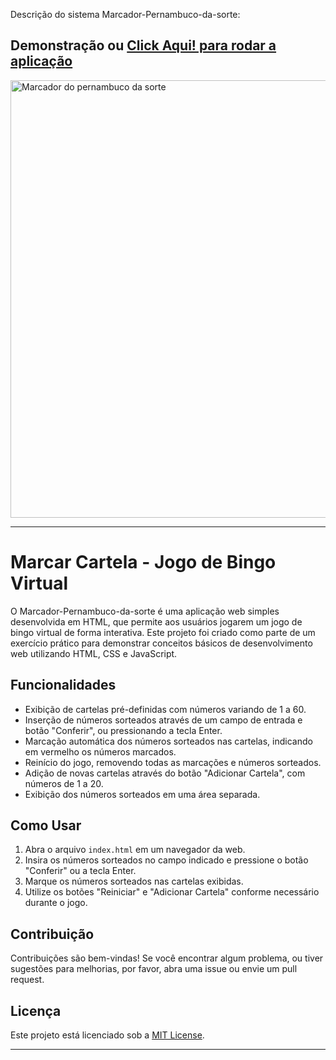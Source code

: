 Descrição do sistema Marcador-Pernambuco-da-sorte:
## Demonstração ou [ Click Aqui! para rodar a aplicação ](https://wsanbey.github.io/Marcador-Pernambuco-da-sorte/)  
 

<img src="https://github.com/Wsanbey/Marcador-Pernambuco-da-sorte/assets/61056410/acff31ff-98c2-4e5b-a970-40ae7d47bf62" alt="Marcador do pernambuco da sorte" width="700">

---

# Marcar Cartela - Jogo de Bingo Virtual

O Marcador-Pernambuco-da-sorte é uma aplicação web simples desenvolvida em HTML, que permite aos usuários jogarem um jogo de bingo virtual de forma interativa. Este projeto foi criado como parte de um exercício prático para demonstrar conceitos básicos de desenvolvimento web utilizando HTML, CSS e JavaScript.

## Funcionalidades

- Exibição de cartelas pré-definidas com números variando de 1 a 60.
- Inserção de números sorteados através de um campo de entrada e botão "Conferir", ou pressionando a tecla Enter.
- Marcação automática dos números sorteados nas cartelas, indicando em vermelho os números marcados.
- Reinício do jogo, removendo todas as marcações e números sorteados.
- Adição de novas cartelas através do botão "Adicionar Cartela", com números de 1 a 20.
- Exibição dos números sorteados em uma área separada.

## Como Usar

1. Abra o arquivo `index.html` em um navegador da web.
2. Insira os números sorteados no campo indicado e pressione o botão "Conferir" ou a tecla Enter.
3. Marque os números sorteados nas cartelas exibidas.
4. Utilize os botões "Reiniciar" e "Adicionar Cartela" conforme necessário durante o jogo.

## Contribuição

Contribuições são bem-vindas! Se você encontrar algum problema, ou tiver sugestões para melhorias, por favor, abra uma issue ou envie um pull request.

## Licença

Este projeto está licenciado sob a [MIT License](LICENSE).

---
 
      
